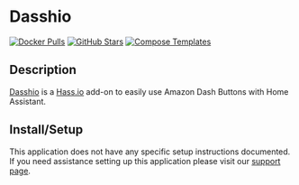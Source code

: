 # Dasshio

[![Docker Pulls](https://img.shields.io/docker/pulls/danimtb/amd64-dasshio?style=flat-square&color=607D8B&label=docker%20pulls&logo=docker)](https://hub.docker.com/r/danimtb/amd64-dasshio)
[![GitHub Stars](https://img.shields.io/github/stars/danimtb/dasshio?style=flat-square&color=607D8B&label=github%20stars&logo=github)](https://github.com/danimtb/dasshio)
[![Compose Templates](https://img.shields.io/static/v1?style=flat-square&color=607D8B&label=compose&message=templates)](https://github.com/GhostWriters/DockSTARTer/tree/main/compose/.apps/dasshio)

## Description

[Dasshio](https://github.com/danimtb/dasshio) is a
[Hass.io](https://www.home-assistant.io/hassio/) add-on to easily use Amazon
Dash Buttons with Home Assistant.

## Install/Setup

This application does not have any specific setup instructions documented. If
you need assistance setting up this application please visit our
[support page](https://dockstarter.com/basics/support/).
